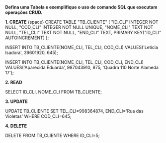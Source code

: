 **Defina uma Tabela e exemplifique o uso de comando SQL que executam operações CRUD.**

**1. CREATE**
{space}
CREATE TABLE "TB_CLIENTE" (
	"ID_CLI"	INTEGER NOT NULL,
	"COD_CLI"	INTEGER NOT NULL UNIQUE,
	"NOME_CLI"	TEXT NOT NULL,
	"TEL_CLI"	TEXT NOT NULL,
	"END_CLI"	TEXT,
	PRIMARY KEY("ID_CLI" AUTOINCREMENT)
);


INSERT INTO TB_CLIENTE(NOME_CLI, TEL_CLI, COD_CLI)
VALUES('Letícia Isadora', 39601920, 645);


INSERT INTO TB_CLIENTE(NOME_CLI, TEL_CLI, COD_CLI, END_CLI)
VALUES('Aparecida Eduarda', 987043910, 875, 'Quadra 110 Norte Alameda 17');


**2. READ**


SELECT ID_CLI, NOME_CLI
FROM
TB_CLIENTE;


**3. UPDATE**


UPDATE TB_CLIENTE
SET TEL_CLI=998364874, END_CLI='Rua das Violetas'
WHERE COD_CLI=645;


**4. DELETE**


DELETE FROM TB_CLIENTE WHERE ID_CLI=5;
